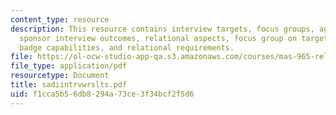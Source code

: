 ```yaml
---
content_type: resource
description: This resource contains interview targets, focus groups, agenda/questions,
  sponsor interview outcomes, relational aspects, focus group on target description,
  badge capabilities, and relational requirements.
file: https://ol-ocw-studio-app-qa.s3.amazonaws.com/courses/mas-965-relational-machines-spring-2005/f1cca5b56db8294a73ce3f34bcf2f5d6_sadiintrvwrslts.pdf
file_type: application/pdf
resourcetype: Document
title: sadiintrvwrslts.pdf
uid: f1cca5b5-6db8-294a-73ce-3f34bcf2f5d6
---
```

